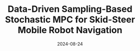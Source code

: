 ---
title: "Data-Driven Sampling-Based Stochastic MPC for Skid-Steer Mobile Robot Navigation"
image: /images/publications/ananya_icra25.gif
collection: publications
category: preprint
permalink: /publication/2024-09-01-ananya-RAL
# excerpt: 'This paper is about fixing template issue #693.'
date: 2024-08-24
venue: 'IEEE Conference on Robotics and Automation'
# paperurl: 'https://arxiv.org/abs/2402.18065'
citation: 'Ananya Trivedi, Anway Shirgaonkar, <b>Sarvesh Prajapati</b>, Mark Zolotas, Taşkin Padır'
# slidesurl: 'ab'
---